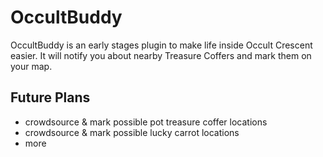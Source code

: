 # OccultBuddy
OccultBuddy is an early stages plugin to make life inside Occult Crescent easier. It will notify you about nearby Treasure Coffers and mark them on your map.

## Future Plans
- crowdsource & mark possible pot treasure coffer locations
- crowdsource & mark possible lucky carrot locations
- more 
